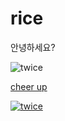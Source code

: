 # rice

안녕하세요?

![twice](http://image.fmkorea.com/files/attach/new/20160711/486616/143682650/410609116/0876c24c0f5b3a9d013cfacaf93359c0.jpg)

[cheer up](https://www.youtube.com/watch?v=c7rCyll5AeY&list=RDc7rCyll5AeY&index=1)

[![twice](http://img.sbs.co.kr/newsnet/etv/upload/2015/10/20/30000503638_700.jpg)](https://www.youtube.com/watch?v=c7rCyll5AeY&list=RDc7rCyll5AeY&index=1)
